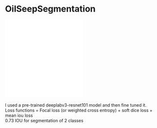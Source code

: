 # OilSeepSegmentation
![Oil seep sample](oil_seep.tif)

I used a pre-trained deeplabv3-resnet101 model and then fine tuned it.<br/>
Loss functions = Focal loss (or weighted cross entropy) + soft dice loss + mean iou loss<br/>
0.73 IOU for segmentation of 2 classes 
